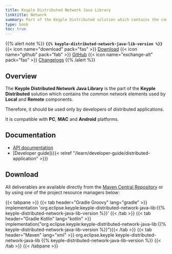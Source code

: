 ```yaml
---
title: Keyple Distributed Network Java Library
linktitle: Network
summary: Part of the Keyple Distributed solution which contains the common network elements used by Local and Remote components.
type: book
toc: true
---
```


{{% alert note %}}
**`{{% keyple-distributed-network-java-lib-version %}}`**
<span class="component-metadata">{{< icon name="download" pack="fas" >}} [Download](#download)</span>
<span class="component-metadata">{{< icon name="github" pack="fab" >}} [GitHub](https://github.com/eclipse/keyple-distributed-network-java-lib/)</span>
<span class="component-metadata">{{< icon name="exchange-alt" pack="fas" >}} [Changelogs](https://github.com/eclipse/keyple-distributed-network-java-lib/releases/)</span>
{{% /alert %}}

## Overview

The **Keyple Distributed Network Java Library** is the part of the **Keyple Distributed** solution which contains the common network elements used by **Local** and **Remote** components.

Therefore, it should be used only by developers of distributed applications.

It is compatible with **PC**, **MAC** and **Android** platforms.

## Documentation

* [API documentation](https://eclipse.github.io/keyple-distributed-network-java-lib)
* [Developer guide]({{< relref "/learn/developer-guide/distributed-application" >}})

## Download

All deliverables are available directly from the [Maven Central Repository](https://search.maven.org/search?q=a:keyple-distributed-network-java-lib) or by using one of the project resource managers below:

{{< tabpane >}}
{{< tab header="Gradle Groovy" lang="gradle" >}}
implementation 'org.eclipse.keyple:keyple-distributed-network-java-lib:{{% keyple-distributed-network-java-lib-version %}}'
{{< /tab >}}
{{< tab header="Gradle Kotlin" lang="kotlin" >}}
implementation("org.eclipse.keyple:keyple-distributed-network-java-lib:{{% keyple-distributed-network-java-lib-version %}}"){{< /tab >}}
{{< tab header="Maven" lang="xml" >}}
<dependency>
  <groupId>org.eclipse.keyple</groupId>
  <artifactId>keyple-distributed-network-java-lib</artifactId>
  <version>{{% keyple-distributed-network-java-lib-version %}}</version>
</dependency>
{{< /tab >}}
{{< /tabpane >}}